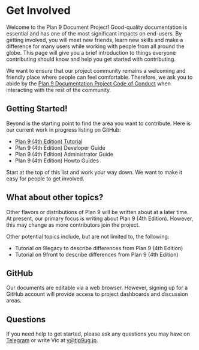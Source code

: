 Get Involved
============

Welcome to the Plan 9 Document Project! Good-quality documentation is essential and has one of the most significant impacts on end-users. By getting involved, you will meet new friends, learn new skills and make a difference for many users while working with people from all around the globe. This page will give you a brief introduction to things everyone contributing should know and help you get started with contributing. 

We want to ensure that our project community remains a welcoming and friendly place where people can feel comfortable. Therefore, we ask you to abide by the [Plan 9 Documentation Project Code of Conduct](../CoC.md) when interacting with the rest of the community.

## Getting Started!
Beyond is the starting point to find the area you want to contribute. Here is our current work in progress listing on GitHub:

 - [Plan 9 (4th Edition) Tutorial](https://github.com/tip9ug/plan9-4th-edition-tutorial) 
 - Plan 9 (4th Edition) Developer Guide
 - Plan 9 (4th Edition) Administrator Guide
 - Plan 9 (4th Edition) Howto Guides

Start at the top of this list and work your way down. We want to make it easy for people to get involved. 

## What about other topics?
Other flavors or distributions of Plan 9 will be written about at a later time. At present, our primary focus is writing about Plan 9 (4th Edition). However, this may change as more contributors join the project.

Other potential topics include, but are not limited to, the following:

 - Tutorial on 9legacy to describe differences from Plan 9 (4th Edition)
 - Tutorial on 9front to describe differences from Plan 9 (4th Edition)

## GitHub
Our documents are editable via a web browser. However, signing up for a GitHub account will provide access to project dashboards and discussion areas. 

## Questions
If you need help to get started, please ask any questions you may have on [Telegram](https://t.me/tip9ug) or write Vic at v@tip9ug.jp.
